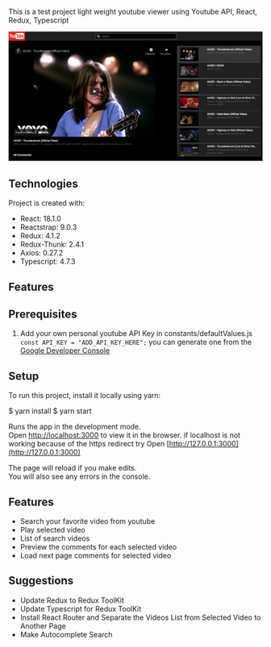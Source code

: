 This is a test project light weight youtube viewer using Youtube API, React, Redux, Typescript

![App ScreenShot](public/assets/images/screenshot.png)

## Technologies

Project is created with:

* React: 18.1.0
* Reactstrap: 9.0.3
* Redux: 4.1.2
* Redux-Thunk: 2.4.1
* Axios: 0.27.2
* Typescript: 4.7.3

## Features
## Prerequisites

1. Add your own personal youtube API Key in constants/defaultValues.js `const API_KEY = "ADD_API_KEY_HERE";`
   you can generate one from the [Google Developer Console](https://console.developers.google.com/)

## Setup
To run this project, install it locally using yarn:

$ yarn install
$ yarn start

Runs the app in the development mode.<br>
Open [http://localhost:3000](http://localhost:3000) to view it in the browser.
if localhost is not working because of the https redirect try Open [http://127.0.0.1:3000](http://127.0.0.1:3000)

The page will reload if you make edits.<br>
You will also see any errors in the console.

## Features

* Search your favorite video from youtube
* Play selected video
* List of search videos
* Preview the comments for each selected video
* Load next page comments for selected video

## Suggestions

* Update Redux to Redux ToolKit
* Update Typescript for Redux ToolKit
* Install React Router and Separate the Videos List from Selected Video to Another Page
* Make Autocomplete Search